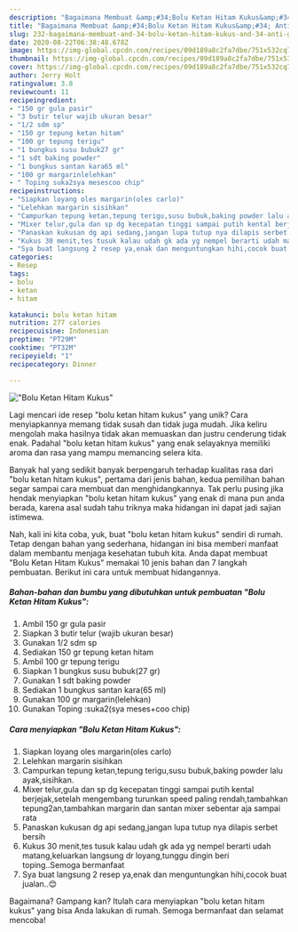 ```yaml
---
description: "Bagaimana Membuat &amp;#34;Bolu Ketan Hitam Kukus&amp;#34; Anti Gagal"
title: "Bagaimana Membuat &amp;#34;Bolu Ketan Hitam Kukus&amp;#34; Anti Gagal"
slug: 232-bagaimana-membuat-and-34-bolu-ketan-hitam-kukus-and-34-anti-gagal
date: 2020-08-22T06:38:48.678Z
image: https://img-global.cpcdn.com/recipes/09d189a8c2fa7dbe/751x532cq70/bolu-ketan-hitam-kukus-foto-resep-utama.jpg
thumbnail: https://img-global.cpcdn.com/recipes/09d189a8c2fa7dbe/751x532cq70/bolu-ketan-hitam-kukus-foto-resep-utama.jpg
cover: https://img-global.cpcdn.com/recipes/09d189a8c2fa7dbe/751x532cq70/bolu-ketan-hitam-kukus-foto-resep-utama.jpg
author: Jerry Holt
ratingvalue: 3.8
reviewcount: 11
recipeingredient:
- "150 gr gula pasir"
- "3 butir telur wajib ukuran besar"
- "1/2 sdm sp"
- "150 gr tepung ketan hitam"
- "100 gr tepung terigu"
- "1 bungkus susu bubuk27 gr"
- "1 sdt baking powder"
- "1 bungkus santan kara65 ml"
- "100 gr margarinlelehkan"
- " Toping suka2sya mesescoo chip"
recipeinstructions:
- "Siapkan loyang oles margarin(oles carlo)"
- "Lelehkan margarin sisihkan"
- "Campurkan tepung ketan,tepung terigu,susu bubuk,baking powder lalu ayak,sisihkan."
- "Mixer telur,gula dan sp dg kecepatan tinggi sampai putih kental berjejak,setelah mengembang turunkan speed paling rendah,tambahkan tepung2an,tambahkan margarin dan santan mixer sebentar aja sampai rata"
- "Panaskan kukusan dg api sedang,jangan lupa tutup nya dilapis serbet bersih"
- "Kukus 30 menit,tes tusuk kalau udah gk ada yg nempel berarti udah matang,keluarkan langsung dr loyang,tunggu dingin beri toping..Semoga bermanfaat"
- "Sya buat langsung 2 resep ya,enak dan menguntungkan hihi,cocok buat jualan..😊"
categories:
- Resep
tags:
- bolu
- ketan
- hitam

katakunci: bolu ketan hitam 
nutrition: 277 calories
recipecuisine: Indonesian
preptime: "PT29M"
cooktime: "PT32M"
recipeyield: "1"
recipecategory: Dinner

---
```



![&#34;Bolu Ketan Hitam Kukus&#34;](https://img-global.cpcdn.com/recipes/09d189a8c2fa7dbe/751x532cq70/bolu-ketan-hitam-kukus-foto-resep-utama.jpg)

Lagi mencari ide resep &#34;bolu ketan hitam kukus&#34; yang unik? Cara menyiapkannya memang tidak susah dan tidak juga mudah. Jika keliru mengolah maka hasilnya tidak akan memuaskan dan justru cenderung tidak enak. Padahal &#34;bolu ketan hitam kukus&#34; yang enak selayaknya memiliki aroma dan rasa yang mampu memancing selera kita.



Banyak hal yang sedikit banyak berpengaruh terhadap kualitas rasa dari &#34;bolu ketan hitam kukus&#34;, pertama dari jenis bahan, kedua pemilihan bahan segar sampai cara membuat dan menghidangkannya. Tak perlu pusing jika hendak menyiapkan &#34;bolu ketan hitam kukus&#34; yang enak di mana pun anda berada, karena asal sudah tahu triknya maka hidangan ini dapat jadi sajian istimewa.


Nah, kali ini kita coba, yuk, buat &#34;bolu ketan hitam kukus&#34; sendiri di rumah. Tetap dengan bahan yang sederhana, hidangan ini bisa memberi manfaat dalam membantu menjaga kesehatan tubuh kita. Anda dapat membuat &#34;Bolu Ketan Hitam Kukus&#34; memakai 10 jenis bahan dan 7 langkah pembuatan. Berikut ini cara untuk membuat hidangannya.

<!--inarticleads1-->

##### Bahan-bahan dan bumbu yang dibutuhkan untuk pembuatan &#34;Bolu Ketan Hitam Kukus&#34;:

1. Ambil 150 gr gula pasir
1. Siapkan 3 butir telur (wajib ukuran besar)
1. Gunakan 1/2 sdm sp
1. Sediakan 150 gr tepung ketan hitam
1. Ambil 100 gr tepung terigu
1. Siapkan 1 bungkus susu bubuk(27 gr)
1. Gunakan 1 sdt baking powder
1. Sediakan 1 bungkus santan kara(65 ml)
1. Gunakan 100 gr margarin(lelehkan)
1. Gunakan  Toping :suka2(sya meses+coo chip)




<!--inarticleads2-->

##### Cara menyiapkan &#34;Bolu Ketan Hitam Kukus&#34;:

1. Siapkan loyang oles margarin(oles carlo)
1. Lelehkan margarin sisihkan
1. Campurkan tepung ketan,tepung terigu,susu bubuk,baking powder lalu ayak,sisihkan.
1. Mixer telur,gula dan sp dg kecepatan tinggi sampai putih kental berjejak,setelah mengembang turunkan speed paling rendah,tambahkan tepung2an,tambahkan margarin dan santan mixer sebentar aja sampai rata
1. Panaskan kukusan dg api sedang,jangan lupa tutup nya dilapis serbet bersih
1. Kukus 30 menit,tes tusuk kalau udah gk ada yg nempel berarti udah matang,keluarkan langsung dr loyang,tunggu dingin beri toping..Semoga bermanfaat
1. Sya buat langsung 2 resep ya,enak dan menguntungkan hihi,cocok buat jualan..😊




Bagaimana? Gampang kan? Itulah cara menyiapkan &#34;bolu ketan hitam kukus&#34; yang bisa Anda lakukan di rumah. Semoga bermanfaat dan selamat mencoba!
